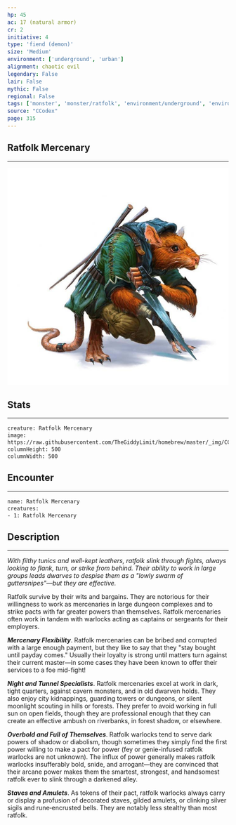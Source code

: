 ```yaml
---
hp: 45
ac: 17 (natural armor)
cr: 2
initiative: 4
type: 'fiend (demon)'    
size: 'Medium'
environment: ['underground', 'urban']
alignment: chaotic evil
legendary: False
lair: False
mythic: False
regional: False
tags: ['monster', 'monster/ratfolk', 'environment/underground', 'environment/urban']
source: "CCodex"
page: 315
---
```


## Ratfolk Mercenary
---

![|600](https://raw.githubusercontent.com/TheGiddyLimit/homebrew/master/_img/CCodex/Ratfolkmercenary.jpg)

## Stats
---

```statblock
creature: Ratfolk Mercenary
image: https://raw.githubusercontent.com/TheGiddyLimit/homebrew/master/_img/CCodex/ratfolkmercenary_token.png
columnHeight: 500
columnWidth: 500
```

## Encounter
---

```encounter-table
name: Ratfolk Mercenary
creatures:
- 1: Ratfolk Mercenary
```

## Description
---
_With filthy tunics and well-kept leathers, ratfolk slink through fights, always looking to flank, turn, or strike from behind. Their ability to work in large groups leads dwarves to despise them as a "lowly swarm of guttersnipes"—but they are effective._

Ratfolk survive by their wits and bargains. They are notorious for their willingness to work as mercenaries in large dungeon complexes and to strike pacts with far greater powers than themselves. Ratfolk mercenaries often work in tandem with warlocks acting as captains or sergeants for their employers.

**_Mercenary Flexibility_**. Ratfolk mercenaries can be bribed and corrupted with a large enough payment, but they like to say that they "stay bought until payday comes." Usually their loyalty is strong until matters turn against their current master—in some cases they have been known to offer their services to a foe mid-fight!

**_Night and Tunnel Specialists_**. Ratfolk mercenaries excel at work in dark, tight quarters, against cavern monsters, and in old dwarven holds. They also enjoy city kidnappings, guarding towers or dungeons, or silent moonlight scouting in hills or forests. They prefer to avoid working in full sun on open fields, though they are professional enough that they can create an effective ambush on riverbanks, in forest shadow, or elsewhere.

**_Overbold and Full of Themselves_**. Ratfolk warlocks tend to serve dark powers of shadow or diabolism, though sometimes they simply find the first power willing to make a pact for power (fey or genie-infused ratfolk warlocks are not unknown). The influx of power generally makes ratfolk warlocks insufferably bold, snide, and arrogant—they are convinced that their arcane power makes them the smartest, strongest, and handsomest ratfolk ever to slink through a darkened alley.

**_Staves and Amulets_**. As tokens of their pact, ratfolk warlocks always carry or display a profusion of decorated staves, gilded amulets, or clinking silver sigils and rune‑encrusted bells. They are notably less stealthy than most ratfolk.






